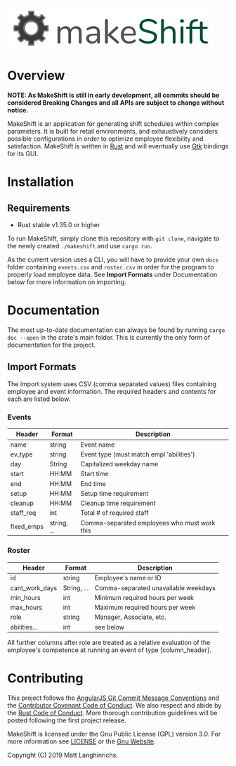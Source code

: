 ![](./img/logo.png)

# Overview

**NOTE: As MakeShift is still in early development, all commits should be considered Breaking Changes and all APIs are subject to change without notice.**

MakeShift is an application for generating shift schedules within complex parameters. It is built for retail environments, and exhaustively considers possible configurations in order to optimize employee flexibility and satisfaction. MakeShift is written in [Rust](https://www.rust-lang.org/) and will eventually use [Gtk](https://www.gtk.org/) bindings for its GUI.

# Installation

## Requirements
* Rust stable v1.35.0 or higher

To run MakeShift, simply clone this repository with `git clone`, navigate to the newly created `./makeshift` and use `cargo run`.

As the current version uses a CLI, you will have to provide your own `docs` folder containing `events.csv` and `roster.csv` in order for the program to properly load employee data. See **Import Formats** under Documentation below for more information on importing.

# Documentation

The most up-to-date documentation can always be found by running `cargo doc --open` in the crate's main folder. This is currently the only form of documentation for the project.

## Import Formats

The import system uses CSV (comma separated values) files containing employee and event information. The required headers and contents for each are listed below.

### Events

| Header      | Format      | Description                                   |
| ----------- | ----------- | --------------------------------------------- |
| name        | string      | Event name                                    |
| ev_type     | string      | Event type (must match empl 'abilities')      |
| day         | String      | Capitalized weekday name                      |
| start       | HH:MM       | Start time                                    |
| end         | HH:MM       | End time                                      |
| setup       | HH:MM       | Setup time requirement                        |
| cleanup     | HH:MM       | Cleanup time requirement                      |
| staff_req   | int         | Total # of required staff                     |
| fixed_emps  | string, ... | Comma-separated employees who must work this  |

### Roster

| Header         | Format      | Description                          |
| -------------- | ----------- | ------------------------------------ |
| id             | string      | Employee's name or ID                |
| cant_work_days | String, ... | Comma-separated unavailable weekdays |
| min_hours      | int         | Minimum required hours per week      |
| max_hours      | int         | Maximum required hours per week      |
| role           | string      | Manager, Associate, etc.             |
| abilities...   | int         | see below

All further columns after role are treated as a relative evaluation of the employee's competence at running an event of type \[column_header\].

# Contributing

This project follows the [AngularJS Git Commit Message Conventions](https://gist.github.com/stephenparish/9941e89d80e2bc58a153#format-of-the-commit-message) and the [Contributor Covenant Code of Conduct](./CODE_OF_CONDUCT.md). We also respect and abide by the [Rust Code of Conduct](https://www.rust-lang.org/policies/code-of-conduct). More thorough contribution guidelines will be posted following the first project release.

MakeShift is licensed under the Gnu Public License (GPL) version 3.0. For more information see [LICENSE](./LICENSE.txt) or the [Gnu Website](https://www.gnu.org/licenses/).

Copyright (C) 2019 Matt Langhinrichs.